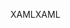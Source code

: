 <span data-ttu-id="adb0b-101">XAML</span><span class="sxs-lookup"><span data-stu-id="adb0b-101">XAML</span></span>